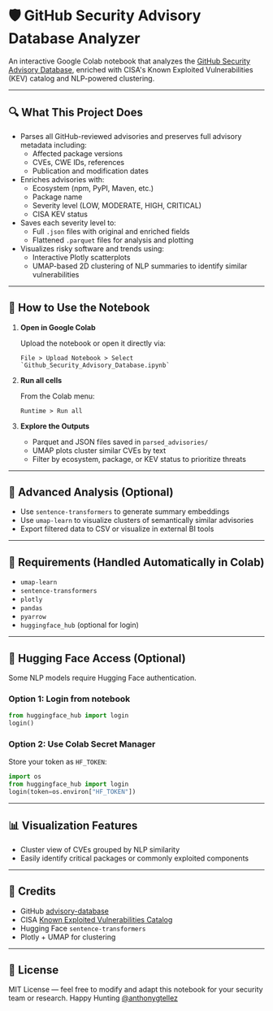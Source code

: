 # 🛡️ GitHub Security Advisory Database Analyzer

An interactive Google Colab notebook that analyzes the [GitHub Security Advisory Database](https://github.com/github/advisory-database), enriched with CISA's Known Exploited Vulnerabilities (KEV) catalog and NLP-powered clustering.

---

## 🔍 What This Project Does

- Parses all GitHub-reviewed advisories and preserves full advisory metadata including:
  - Affected package versions
  - CVEs, CWE IDs, references
  - Publication and modification dates
- Enriches advisories with:
  - Ecosystem (npm, PyPI, Maven, etc.)
  - Package name
  - Severity level (LOW, MODERATE, HIGH, CRITICAL)
  - CISA KEV status
- Saves each severity level to:
  - Full `.json` files with original and enriched fields
  - Flattened `.parquet` files for analysis and plotting
- Visualizes risky software and trends using:
  - Interactive Plotly scatterplots
  - UMAP-based 2D clustering of NLP summaries to identify similar vulnerabilities

---

## 🚀 How to Use the Notebook

1. **Open in Google Colab**

   Upload the notebook or open it directly via:
   ```
   File > Upload Notebook > Select `Github_Security_Advisory_Database.ipynb`
   ```

2. **Run all cells**

   From the Colab menu:
   ```
   Runtime > Run all
   ```

3. **Explore the Outputs**

   - Parquet and JSON files saved in `parsed_advisories/`
   - UMAP plots cluster similar CVEs by text
   - Filter by ecosystem, package, or KEV status to prioritize threats

---

## 🧠 Advanced Analysis (Optional)

- Use `sentence-transformers` to generate summary embeddings
- Use `umap-learn` to visualize clusters of semantically similar advisories
- Export filtered data to CSV or visualize in external BI tools

---

## 🔬 Requirements (Handled Automatically in Colab)

- `umap-learn`
- `sentence-transformers`
- `plotly`
- `pandas`
- `pyarrow`
- `huggingface_hub` (optional for login)

---

## 🔐 Hugging Face Access (Optional)

Some NLP models require Hugging Face authentication.

### Option 1: Login from notebook
```python
from huggingface_hub import login
login()
```

### Option 2: Use Colab Secret Manager
Store your token as `HF_TOKEN`:
```python
import os
from huggingface_hub import login
login(token=os.environ["HF_TOKEN"])
```

---

## 📊 Visualization Features

- Cluster view of CVEs grouped by NLP similarity
- Easily identify critical packages or commonly exploited components

---

## 🤝 Credits

- GitHub [advisory-database](https://github.com/github/advisory-database)
- CISA [Known Exploited Vulnerabilities Catalog](https://www.cisa.gov/known-exploited-vulnerabilities-catalog)
- Hugging Face `sentence-transformers`
- Plotly + UMAP for clustering

---

## 📄 License

MIT License — feel free to modify and adapt this notebook for your security team or research. Happy Hunting [@anthonygtellez](https://anthonygtellez.github.io)
